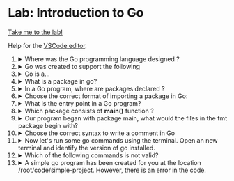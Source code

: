 # Lab: Introduction to Go

[Take me to the lab!](https://kodekloud.com/topic/lab-introduction-to-go/)

Help for the [VSCode editor](https://github.com/kodekloudhub/community-faq/blob/main/docs/vscode-tips.md).

1.  <details>
    <summary>Where was the Go programming language designed ?</summary>

    * VMware
    * Facebook
    * Google
    * Microsoft

    <details>
    <summary>Reveal</summary>

    > Google

    </details>
    </details>

1.  <details>
    <summary>Go was created to support the following</summary>

    1. The ease of programming of an interpreted, dynamically typed language.
    1. For creating web pages easily.
    1. Provide the efficiency and safety of a statically typed, compiled language.
    1. Aimed to be modern, with support for networked and multicore computing.

    <details>
    <summary>Reveal</summary>

    > A, C, D

    Although Go is *not* dynamically typed or interpreted, the language was created with simplicity in mind to make it feel like using a language like Python which is these things.

    It's not for creating web *pages*. That's HTML and JavaScript.

    Compiled languages with static types provide safety - many bugs are caught by the compiler before you even get to run the program. Static typing provides efficiency because dynamic typing requires much more work behind the scenes (runs slower as a result).

    Go has support built into the language itself for multicore computing such as "channels". You will learn about these in the Advanced Golang course. It also has great package support for networking - it's simple to construct API servers.

    </details>

    </details>

1.  <details>
    <summary>Go is a...</summary>

    * compiled language
    * interpreted language

    <details>
    <summary>Reveal</summary>

    > compiled language

    </details>
    </details>

1.  <details>
    <summary>What is a package in go?</summary>

    1. a file that ends with `.mod` extension.
    1. a file that ends with `.go` extension
    1. a collection of files that live in the same directory and have the same package statement at the beginning.
    1. Set of core packages to enhance and extend the language.

    <details>
    <summary>Reveal</summary>

    > C

    </details>
    </details>

1.  <details>
    <summary>In a Go program, where are packages declared ?</summary>

    * At the start of the program
    * After the import staetment
    * At the end of the program
    * Anywhere in the code.

    <details>
    <summary>Reveal</summary>

    > At the start of the program

    The first line of every `.go` file that is not a blank line or a comment must be a `package` statement to declare the package that the code belongs to.

    </details>
    </details>

1.  <details>
    <summary>Choose the correct format of importing a package in Go:</summary>

    If we wanted to import the `fmt` package, which is the correct syntax?

    * `import fmt`
    * `import (fmt)`
    * `import "fmt"`
    * `"import fmt"`

    <details>
    <summary>Reveal</summary>

    > `import "fmt"`

    `import` is a keyword so must not be enclosed within quotes. The name of the package must be quoted.

    </details>
    </details>

1.  <details>
    <summary>What is the entry point in a Go program?</summary>

    * The function that's decalred last
    * The `main` function
    * Function imported by `fmt` package
    * The function that's declared first

    <details>
    <summary>Reveal</summary>

    > The `main` function

    The go runtime looks for a function called `main` and calls it. That's how the program starts. This is taken from the venerable C language!

    </details>

    </details>

1.  <details>
    <summary>Which package consists of <b>main()</b> function ?</summary>

    * independent of package name
    * package `main`
    * we can create our own main function, no package needs to be imported
    * package `greetings`

    <details>
    <summary>Reveal</summary>

    > package `main`

    By convention, you create the `main` package first, and put the `main()` function in it:

    ```go
    package main

    // Imports go here - if you need any

    func main() {
        // your program starts here
    }
    ```

    </details>
    </details>

1.  <details>
    <summary>Our program began with package main, what would the files in the fmt package begin with?</summary>

    * `package os`
    * `package fmt`
    * `pacakge object`
    * `package main`

    <details>
    <summary>Reveal</summary>

    > `package fmt`

    `fmt` is a package, which is meant to be imported by other programs. Here's a snippet of one of the files from this package:

    ```go
    package fmt

    import (
        "internal/fmtsort"
        "io"
        "os"
        "reflect"
        "strconv"
        "sync"
        "unicode/utf8"
    )

    // Some lines removed for brevity

    // Printf formats according to a format specifier and writes to standard output.
    // It returns the number of bytes written and any write error encountered.
    func Printf(format string, a ...any) (n int, err error) {
        return Fprintf(os.Stdout, format, a...)
    }

    ```

    </details>
    </details>

1.  <details>
    <summary>Choose the correct syntax to write a comment in Go</summary>

    1.  ```python
        # this is a comment
        ```

    1.  ```go
        // this is a comment
        ```

    1.  ```go
        /*
        this is
        a multiline
        comment
        */
        ```

    1.  ```python
        """
        this is
        a multiline
        comment
        """

    <details>
    <summary>Reveal</summary>

    > B, C

    The other two commenting styles are those of Python.

    </details>
    </details>

1.  <details>
    <summary>Now let's run some go commands using the terminal. Open an new terminal and identify the version of go installed.</summary>

    In the VSCode terminal window, run the following:

    ```
    go version
    ```

    Select the appropriate answer.

1.  <details>
    <summary>Which of the following commands is not valid?</summary>

    If unsure, run `go help` and check out the commands and their uses.

    * go version
    * go run
    * go compile
    * go generate

    <details>
    <summary>Reveal</summary>

    > go compile

    This is not valid, because the command to compile without running is `go build`.

    </details>
    </details>

1.  <details>
    <summary>A simple go program has been created for you at the location /root/code/simple-project. However, there is an error in the code.</summary>

    Identify and fix the problem.

    1. In the explorer pane, click on `simple-project` to reveal `main.go`
    1. Click on `main.go` to load it into the editor.

    Review the answer to question 6 to know the issue, then edit the code so it is correct.

    <details>
    <summary>Reveal</summary>

    > Packages imported with the `import` statement must have the package name in double-quotes.

    Fix the import statement thus:

    ```go
    import "fmt"
    ```

    </details>
    </details>



